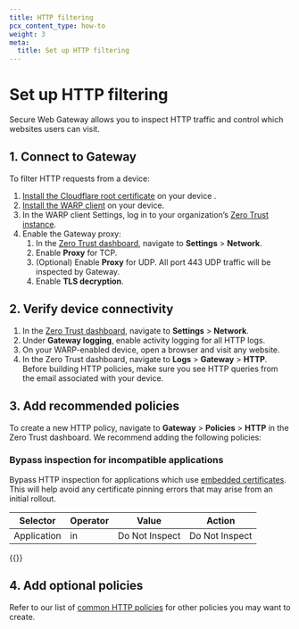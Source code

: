 ```yaml
---
title: HTTP filtering
pcx_content_type: how-to
weight: 3
meta:
  title: Set up HTTP filtering
---
```


# Set up HTTP filtering

Secure Web Gateway allows you to inspect HTTP traffic and control which websites users can visit.

## 1. Connect to Gateway

To filter HTTP requests from a device:

1. [Install the Cloudflare root certificate](/cloudflare-one/connections/connect-devices/warp/user-side-certificates/install-cloudflare-cert/) on your device .
2. [Install the WARP client](/cloudflare-one/connections/connect-devices/warp/deployment/) on your device.
3. In the WARP client Settings, log in to your organization’s [Zero Trust instance](/cloudflare-one/glossary/#team-name).
4. Enable the Gateway proxy:
    1. In the [Zero Trust dashboard](https://dash.teams.cloudflare.com), navigate to **Settings** > **Network**.
    2. Enable **Proxy** for TCP.
    3. (Optional) Enable **Proxy** for UDP. All port 443 UDP traffic will be inspected by Gateway.
    4. Enable **TLS decryption**.

## 2. Verify device connectivity

1. In the [Zero Trust dashboard](https://dash.teams.cloudflare.com), navigate to **Settings** > **Network**.
2. Under **Gateway logging**, enable activity logging for all HTTP logs.
3. On your WARP-enabled device, open a browser and visit any website.
4. In the Zero Trust dashboard, navigate to **Logs** > **Gateway** > **HTTP**. Before building HTTP policies, make sure you see HTTP queries from the email associated with your device.

## 3. Add recommended policies

To create a new HTTP policy, navigate to **Gateway** > **Policies** > **HTTP** in the Zero Trust dashboard.
We recommend adding the following policies:

### Bypass inspection for incompatible applications

Bypass HTTP inspection for applications which use [embedded certificates](/cloudflare-one/policies/filtering/http-policies/tls-decryption/#limitations).
This will help avoid any certificate pinning errors that may arise from an initial rollout.

| Selector      | Operator | Value           | Action         |
| --------------| ---------| ----------------| -------------- |
| Application   | in       | Do Not Inspect | Do Not Inspect |

  {{<render file="gateway/_policies-recommended.md">}}

## 4. Add optional policies

Refer to our list of [common HTTP policies](/cloudflare-one/policies/filtering/http-policies/common-policies) for other policies you may want to create.
